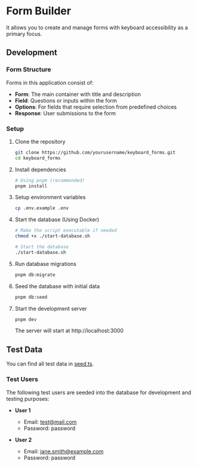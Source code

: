 # Form Builder

It allows you to create and manage forms with keyboard accessibility as a primary focus.

## Development

### Form Structure

Forms in this application consist of:

- **Form**: The main container with title and description
- **Field**: Questions or inputs within the form
- **Options**: For fields that require selection from predefined choices
- **Response**: User submissions to the form

### Setup

1. Clone the repository

   ```bash
   git clone https://github.com/yourusername/keyboard_forms.git
   cd keyboard_forms
   ```

2. Install dependencies

   ```bash
   # Using pnpm (recommended)
   pnpm install
   ```

3. Setup environment variables

   ```bash
   cp .env.example .env
   ```

4. Start the database (Using Docker)

   ```bash
   # Make the script executable if needed
   chmod +x ./start-database.sh

   # Start the database
   ./start-database.sh
   ```

5. Run database migrations

   ```bash
   pnpm db:migrate
   ```

6. Seed the database with initial data

   ```bash
   pnpm db:seed
   ```

7. Start the development server

   ```bash
   pnpm dev
   ```

   The server will start at http://localhost:3000

## Test Data

You can find all test data in [seed.ts](./seed.ts).

### Test Users

The following test users are seeded into the database for development and testing purposes:

- **User 1**

  - Email: test@mail.com
  - Password: password

- **User 2**

  - Email: jane.smith@example.com
  - Password: password

